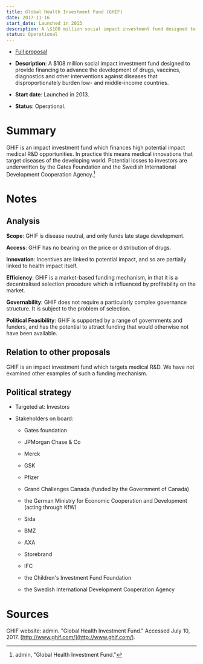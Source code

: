 ```yaml
---
title: Global Health Investment Fund (GHIF)
date: 2017-11-16
start_date: Launched in 2013
description: A \$108 million social impact investment fund designed to provide financing to advance the development of drugs, vaccines, diagnostics and other interventions against diseases that disproportionately burden low- and middle-income countries.
status: Operational
---
```



-   [Full proposal](http://www.ghif.com)

-   **Description**: A \$108 million social impact investment fund designed to provide financing to advance the development of drugs, vaccines, diagnostics and other interventions against diseases that disproportionately burden low- and middle-income countries.

-   **Start date**: Launched in 2013.

-   **Status**: Operational.

# Summary

GHIF is an impact investment fund which finances high potential impact medical R&D opportunities. In practice this means medical innovations that target diseases of the developing world. Potential losses to investors are underwritten by the Gates Foundation and the Swedish International Development Cooperation Agency.[^73]

# Notes

## Analysis

**Scope**: GHIF is disease neutral, and only funds late stage development.

**Access**: GHIF has no bearing on the price or distribution of drugs.

**Innovation**: Incentives are linked to potential impact, and so are partially linked to health impact itself.

**Efficiency**: GHIF is a market-based funding mechanism, in that it is a decentralised selection procedure which is influenced by profitability on the market.

**Governability**: GHIF does not require a particularly complex governance structure. It is subject to the problem of selection.

**Political Feasibility**: GHIF is supported by a range of governments and funders, and has the potential to attract funding that would otherwise not have been available.

## Relation to other proposals

GHIF is an impact investment fund which targets medical R&D. We have not examined other examples of such a funding mechanism.

## Political strategy

-   Targeted at: Investors

-   Stakeholders on board:

    -   Gates foundation

    -   JPMorgan Chase & Co

    -   Merck

    -   GSK

    -   Pfizer

    -   Grand Challenges Canada (funded by the Government of Canada)

    -   the German Ministry for Economic Cooperation and Development (acting through KfW)

    -   Sida

    -   BMZ

    -   AXA

    -   Storebrand

    -   IFC

    -   the Children's Investment Fund Foundation

    -   the Swedish International Development Cooperation Agency

# Sources

GHIF website: admin. "Global Health Investment Fund." Accessed July 10, 2017. [http://www.ghif.com/](http://www.ghif.com/).

[^73]: admin, "Global Health Investment Fund."
